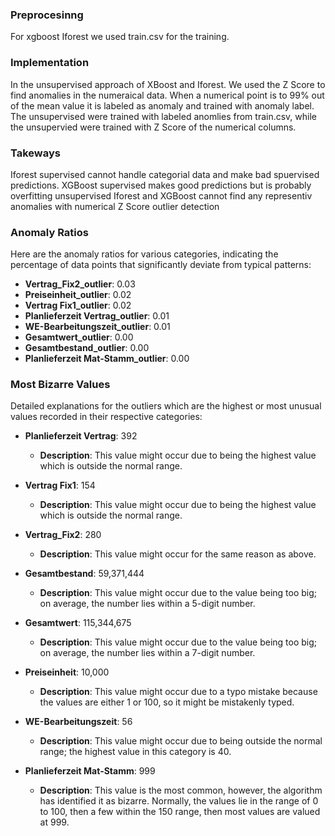 ### Preprocesinng 
For xgboost Iforest we used train.csv for the training. 

### Implementation 
In the unsupervised approach of XBoost and Iforest. We used the Z Score to find anomalies in the numeraical data.
When a numerical point is to 99% out of the mean value it is labeled as anomaly and trained with anomaly label.
The unsupervised were trained with labeled anomlies from train.csv, while the unsupervied were trained with Z Score of the numerical columns. 

### Takeways 
Iforest supervised cannot handle categorial data and make bad spuervised predictions.
XGBoost supervised makes good predictions but is probably overfitting
unsupervised Iforest and XGBoost cannot find any representiv anomalies with numerical Z Score outlier detection

### Anomaly Ratios
Here are the anomaly ratios for various categories, indicating the percentage of data points that significantly deviate from typical patterns:

- **Vertrag_Fix2_outlier**: 0.03
- **Preiseinheit_outlier**: 0.02
- **Vertrag Fix1_outlier**: 0.02
- **Planlieferzeit Vertrag_outlier**: 0.01
- **WE-Bearbeitungszeit_outlier**: 0.01
- **Gesamtwert_outlier**: 0.00
- **Gesamtbestand_outlier**: 0.00
- **Planlieferzeit Mat-Stamm_outlier**: 0.00

### Most Bizarre Values
Detailed explanations for the outliers which are the highest or most unusual values recorded in their respective categories:

- **Planlieferzeit Vertrag**: 392
  - **Description**: This value might occur due to being the highest value which is outside the normal range.

- **Vertrag Fix1**: 154
  - **Description**: This value might occur due to being the highest value which is outside the normal range.

- **Vertrag_Fix2**: 280
  - **Description**: This value might occur for the same reason as above.

- **Gesamtbestand**: 59,371,444
  - **Description**: This value might occur due to the value being too big; on average, the number lies within a 5-digit number.

- **Gesamtwert**: 115,344,675
  - **Description**: This value might occur due to the value being too big; on average, the number lies within a 7-digit number.

- **Preiseinheit**: 10,000
  - **Description**: This value might occur due to a typo mistake because the values are either 1 or 100, so it might be mistakenly typed.

- **WE-Bearbeitungszeit**: 56
  - **Description**: This value might occur due to being outside the normal range; the highest value in this category is 40.

- **Planlieferzeit Mat-Stamm**: 999
  - **Description**: This value is the most common, however, the algorithm has identified it as bizarre. Normally, the values lie in the range of 0 to 100, then a few within the 150 range, then most values are valued at 999.

